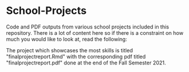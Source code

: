 # School-Projects
Code and PDF outputs from various school projects included in this repository. There is a lot of content here so if there is a constraint on how much you would like to look at, read the following:

The project which showcases the most skills is titled "finalprojectreport.Rmd" with the corresponding pdf titled "finalprojectreport.pdf" done at the end of the Fall Semester 2021.

